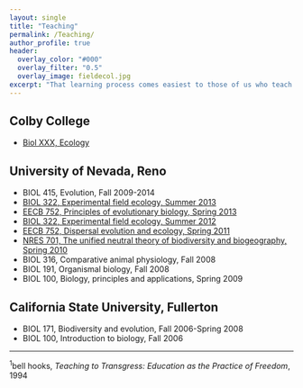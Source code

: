 ```yaml
---
layout: single
title: "Teaching"
permalink: /Teaching/
author_profile: true
header:
  overlay_color: "#000"
  overlay_filter: "0.5"
  overlay_image: fieldecol.jpg
excerpt: "That learning process comes easiest to those of us who teach who also believe that there is an aspect of our vocation that is sacred; who believe that our work is not merely to share information but to share in the intellectual and spiritual growth of our students<sup>1</sup>."
---
```


## Colby College
* [Biol XXX, Ecology](/Teaching/Ecology)

## University of Nevada, Reno
* BIOL 415, Evolution, Fall 2009-2014
* [BIOL 322, Experimental field ecology, Summer 2013](/Teaching/BIOL322.html)
* [EECB 752, Principles of evolutionary biology, Spring 2013](/Teaching/Evolution.html)
* [BIOL 322, Experimental field ecology, Summer 2012](/Teaching/BIOL322_12.html)
* [EECB 752, Dispersal evolution and ecology, Spring 2011](/Teaching/Dispersal.html)
* [NRES 701, The unified neutral theory of biodiversity and biogeography, Spring 2010](/Teaching/UNTB.html)
* BIOL 316, Comparative animal physiology, Fall 2008
* BIOL 191, Organismal biology, Fall 2008
* BIOL 100, Biology, principles and applications, Spring 2009

## California State University, Fullerton
* BIOL 171, Biodiversity and evolution, Fall 2006-Spring 2008
* BIOL 100, Introduction to biology, Fall 2006

---

<sup>1</sup>bell hooks, *Teaching to Transgress: Education as the Practice of Freedom*, 1994
